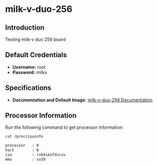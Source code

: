 # milk-v-duo-256

## Introduction
Testing milk-v duo 256 board

## Default Credentials
- **Username:** root
- **Password:** milkv

## Specifications
- **Documentation and Default Image:** [milk-v-duo-256 Documentation](https://milkv.io/docs/duo/resources/image-sdk)

## Processor Information
Run the following command to get processor information:
```bash
cat /proc/cpuinfo 

processor   : 0
hart        : 0
isa         : rv64imafdvcsu
mmu         : sv39
